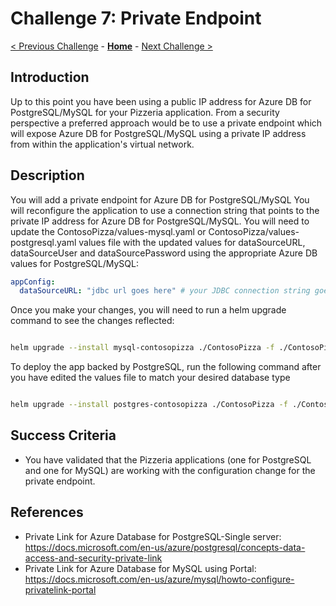 # Challenge 7: Private Endpoint

[< Previous Challenge](./06-online-cutover-validation.md) - **[Home](../README.md)**  - [Next Challenge >](./08-replication.md)


## Introduction
Up to this point you have been using a public IP address for Azure DB for PostgreSQL/MySQL for your Pizzeria application. From a security perspective a preferred approach would be to use a private endpoint which will expose Azure DB for PostgreSQL/MySQL using a private IP address from within the application's virtual network.

## Description
You will add a private endpoint for Azure DB for PostgreSQL/MySQL
You will reconfigure the application to use a connection string that points to the private IP address for Azure DB for PostgreSQL/MySQL. You will need to update the ContosoPizza/values-mysql.yaml or ContosoPizza/values-postgresql.yaml values file with the updated values for dataSourceURL, dataSourceUser and dataSourcePassword using the appropriate Azure DB values for PostgreSQL/MySQL:

```yaml
appConfig:
  dataSourceURL: "jdbc url goes here" # your JDBC connection string goes here
```
Once you make your changes, you will need to run a helm upgrade command to see the changes reflected:

```bash

helm upgrade --install mysql-contosopizza ./ContosoPizza -f ./ContosoPizza/values.yaml -f ./ContosoPizza/values-mysql.yaml

```

To deploy the app backed by PostgreSQL, run the following command after you have edited the values file to match your desired database type

```bash

helm upgrade --install postgres-contosopizza ./ContosoPizza -f ./ContosoPizza/values.yaml -f ./ContosoPizza/values-postgresql.yaml

```

## Success Criteria

* You have validated that the Pizzeria applications (one for PostgreSQL and one for MySQL) are working with the configuration change for the private endpoint.

## References
* Private Link for Azure Database for PostgreSQL-Single server: https://docs.microsoft.com/en-us/azure/postgresql/concepts-data-access-and-security-private-link
* Private Link for Azure Database for MySQL using Portal: https://docs.microsoft.com/en-us/azure/mysql/howto-configure-privatelink-portal

